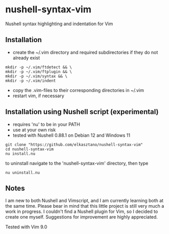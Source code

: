 # nushell-syntax-vim
Nushell syntax highlighting and indentation for Vim

## Installation
* create the ~/.vim directory and required subdirectories if they do not already exist
```
mkdir -p ~/.vim/ftdetect && \
mkdir -p ~/.vim/ftplugin && \
mkdir -p ~/.vim/syntax && \
mkdir -p ~/.vim/indent
```

* copy the .vim-files to their corresponding directories in ~/.vim
* restart vim, if necessary

## Installation using Nushell script (experimental)
* requires 'nu' to be in your PATH
* use at your own risk
* tested with Nushell 0.88.1 on Debian 12 and Windows 11

```
git clone "https://github.com/elkasztano/nushell-syntax-vim"
cd nushell-syntax-vim
nu install.nu
```

to uninstall navigate to the 'nushell-syntax-vim' directory, then type
```
nu uninstall.nu
```

## Notes
I am new to both Nushell and Vimscript, and I am currently learning both at the same time. Please bear in mind that this little project is still very much a work in progress. I couldn't find a Nushell plugin for Vim, so I decided to create one myself.
Suggestions for improvement are highly appreciated.

Tested with Vim 9.0
